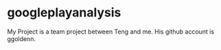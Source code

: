 # googleplayanalysis
My Project is a team project between Teng and me. His github account is ggoldenn.
